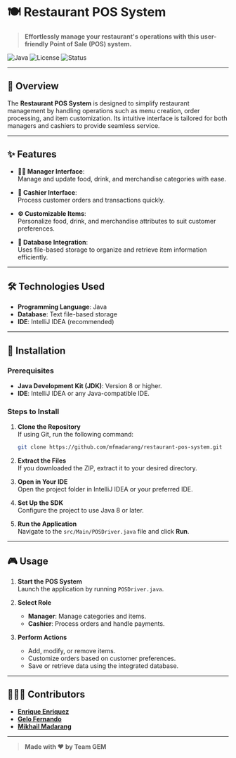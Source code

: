 # 🍽️ Restaurant POS System

> **Effortlessly manage your restaurant's operations with this user-friendly Point of Sale (POS) system.**

![Java](https://img.shields.io/badge/Java-%23ED8B00.svg?style=for-the-badge&logo=java&logoColor=white)
![License](https://img.shields.io/badge/License-Open%20Source-blue?style=for-the-badge)
![Status](https://img.shields.io/badge/Status-Development-green?style=for-the-badge)

---

## 📖 Overview
The **Restaurant POS System** is designed to simplify restaurant management by handling operations such as menu creation, order processing, and item customization. Its intuitive interface is tailored for both managers and cashiers to provide seamless service.

---

## ✨ Features
- **👩‍💼 Manager Interface**:  
  Manage and update food, drink, and merchandise categories with ease.

- **🧾 Cashier Interface**:  
  Process customer orders and transactions quickly.

- **⚙️ Customizable Items**:  
  Personalize food, drink, and merchandise attributes to suit customer preferences.

- **📂 Database Integration**:  
  Uses file-based storage to organize and retrieve item information efficiently.

---

## 🛠️ Technologies Used
- **Programming Language**: Java
- **Database**: Text file-based storage
- **IDE**: IntelliJ IDEA (recommended)

---

## 🚀 Installation

### Prerequisites
- **Java Development Kit (JDK)**: Version 8 or higher.
- **IDE**: IntelliJ IDEA or any Java-compatible IDE.

### Steps to Install
1. **Clone the Repository**  
   If using Git, run the following command:
   ```bash
   git clone https://github.com/mfmadarang/restaurant-pos-system.git
   ```
2. **Extract the Files**  
   If you downloaded the ZIP, extract it to your desired directory.

3. **Open in Your IDE**  
   Open the project folder in IntelliJ IDEA or your preferred IDE.

4. **Set Up the SDK**  
   Configure the project to use Java 8 or later.

5. **Run the Application**  
   Navigate to the `src/Main/POSDriver.java` file and click **Run**.

---

## 🎮 Usage

1. **Start the POS System**  
   Launch the application by running `POSDriver.java`.

2. **Select Role**  
   - **Manager**: Manage categories and items.
   - **Cashier**: Process orders and handle payments.

3. **Perform Actions**  
   - Add, modify, or remove items.
   - Customize orders based on customer preferences.
   - Save or retrieve data using the integrated database.

---

## 🧑‍🤝‍🧑 Contributors
- **[Enrique Enriquez](https://github.com/EnriqueEnriquez)**  
- **[Gelo Fernando](https://github.com/GmFernando05)**
- **[Mikhail Madarang](https://github.com/mfmadarang)**

---

> **Made with ❤️ by Team GEM**
